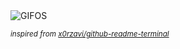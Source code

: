 <div align="justify">
<picture>
    <source media="(prefers-color-scheme: dark)" srcset="https://i.ibb.co/JwW0R0MZ/output-gif.gif">
    <source media="(prefers-color-scheme: light)" srcset="https://i.ibb.co/JwW0R0MZ/output-gif.gif">
    <img alt="GIFOS" src="https://i.ibb.co/JwW0R0MZ/output-gif.gif">
</picture>

<sub><i>inspired from [x0rzavi/github-readme-terminal](https://github.com/x0rzavi/github-readme-terminal)</i></sub>

</div>

<!-- Image deletion URL: https://ibb.co/xtKPSPRZ/4d8cd37d8d209cf936c75bc30a2b16a5 -->